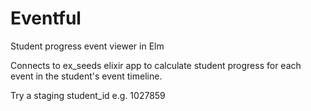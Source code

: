 # Eventful

Student progress event viewer in Elm

Connects to ex_seeds elixir app to calculate student progress for each event in the student's event timeline.

Try a staging student_id e.g. 1027859
